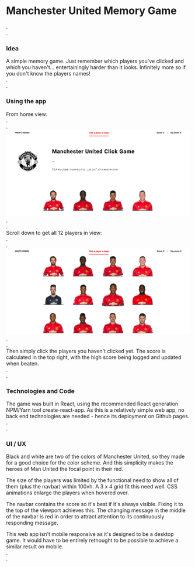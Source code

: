 # Manchester United Memory Game
.\
.
### Idea

A simple memory game. Just remember which players you've clicked and which you haven't... entertainingly harder than it looks. Infinitely more so if you don't know the players names!\
.\
.
### Using the app

From home view:\
.\
.
![alt text](src/images/homeView.png "Initial view")\
.\
.\
Scroll down to get all 12 players in view:\
.\
.
![alt text](src/images/all12View.png "All 12 view")\
.\
.\
Then simply click the players you haven't clicked yet. The score is calculated in the top right, with the high score being logged and updated when beaten.\
.\
.
### Technologies and Code

The game was built in React, using the recommended React generation NPM/Yarn tool create-react-app. As this is a relatively simple web app, no back end technologies are needed - hence its deployment on Github pages.\
.\
.
### UI / UX

Black and white are two of the colors of Manchester United, so they made for a good choice for the color scheme. And this simplicity makes the heroes of Man United the focal point in their red.

The size of the players was limited by the functional need to show all of them (plus the navbar) within 100vh. A 3 x 4 grid fit this need well. CSS animations enlarge the players when hovered over.

The navbar contains the score so it's best if it's always visible. Fixing it to the top of the viewport achieves this. The changing message in the middle of the navbar is red in order to attract attention to its continuously responding message.

This web app isn't mobile responsive as it's designed to be a desktop game. It would have to be entirely rethought to be possible to achieve a similar result on mobile.\
.\
.
